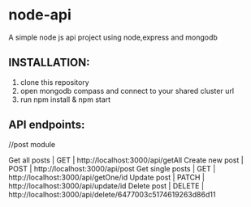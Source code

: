 # node-api
A simple node js api project using node,express and mongodb

INSTALLATION:
-------------

1. clone this repository
2. open mongodb compass and connect to your shared cluster url
2. run npm install & npm start

API endpoints:
--------------

//post module

Get all posts                       | GET               | http://localhost:3000/api/getAll
Create new post                     | POST              | http://localhost:3000/api/post
Get single posts                    | GET               | http://localhost:3000/api/getOne/id
Update post                         | PATCH             | http://localhost:3000/api/update/id
Delete post                         | DELETE            | http://localhost:3000/api/delete/6477003c5174619263d86d11

